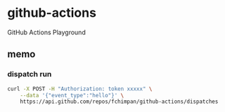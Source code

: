 # github-actions
GitHub Actions Playground

## memo

### dispatch run
```bash
curl -X POST -H "Authorization: token xxxxx" \
    --data '{"event_type":"hello"}' \ 
    https://api.github.com/repos/fchimpan/github-actions/dispatches
```
